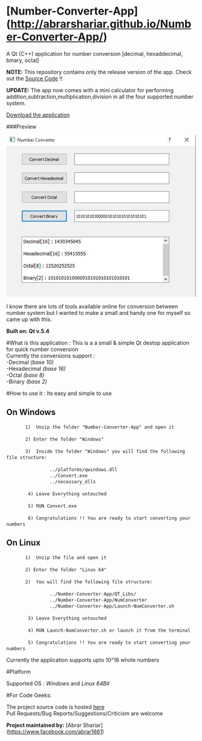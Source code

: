 # [Number-Converter-App] (http://abrarshariar.github.io/Number-Converter-App/)
A Qt (C++) application for number conversion [decimal, hexaddecimal, binary, octal]

**NOTE:** This repository contains only the release version of the app. Check out the [Source Code](https://github.com/abrarShariar/NumConverter) !!

**UPDATE:** The app now comes with a mini calculator for performing addition,subtraction,multiplication,division in all the four supported number system.

[Download the application](https://github.com/abrarShariar/NumberConverter-App/archive/master.zip)

###Preview

![app preview](https://raw.githubusercontent.com/abrarShariar/NumConverter/master/converter.jpg)


I know there are lots of tools available online for conversion between number system but I wanted to make a small and handy one for myself 
so came up with this. <br>

**Built on: Qt v.5.4**

#What is this application :
This is a a small & simple Qt destop application for quick number conversion <br>
Currently the conversions support : <br>
          -Decimal  *(base 10)* <br>
          -Hexadecimal  *(base 16)* <br>
          -Octal  *(base 8)*  <br>
          -Binary   *(base 2)*  <br>
          
#How to use it :
Its easy and simple to use<br>


<h2>On Windows</h2>
            
           1)  Unzip the folder "Number-Converter-App" and open it
           
           2) Enter the folder "Windows"
            
           3)  Inside the folder "Windows" you will find the following file structure:
            
                    ../platforms/qwindows.dll
                    ../Convert.exe
                    ../necessary_dlls
                    
            4) Leave Everything untouched
            
            5) RUN Convert.exe 
            
            6) Congratulations !! You are ready to start converting your numbers
            
	
	
<h2> On Linux </h2>
	   
           1)  Unzip the file and open it
           
           2) Enter the folder "Linux 64"
            
           2)  You will find the following file structure:
            
                    ../Number-Converter-App/QT_Libs/
                    ../Number-Converter-App/NumConverter
                    ../Number-Converter-App/Launch-NumConverter.sh
                    
            3) Leave Everything untouched
            
            4) RUN Launch-NumConverter.sh or launch it from the terminal 
            
            5) Congratulations !! You are ready to start converting your numbers

            
Currently the application supports upto 10^18 whole numbers
           
#Platform

Supported OS : *Windows* and *Linux 64Bit*
           
#For Code Geeks:

The project source code is hosted [here](https://github.com/abrarShariar/NumConverter) <br>
Pull Requests/Bug Reports/Suggestions/Criticism are welcome

**Project maintained by:** [Abrar Shariar] (https://www.facebook.com/abrar1661)


                  
                  
